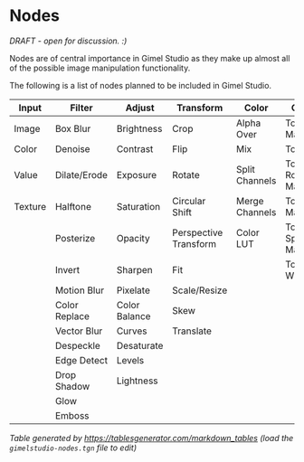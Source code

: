 # Nodes

*DRAFT - open for discussion. :)*

Nodes are of central importance in Gimel Studio as they make up almost all of the possible image manipulation functionality.

The following is a list of nodes planned to be included in Gimel Studio.


| Input   | Filter        | Adjust        | Transform             | Color          | Convert          | Draw  |
|---------|---------------|---------------|-----------------------|----------------|------------------|-------|
| Image   | Box Blur      | Brightness    | Crop                  | Alpha Over     | To Normal Map    | Shape |
| Color   | Denoise       | Contrast      | Flip                  | Mix            | To AO Map        | Text  |
| Value   | Dilate/Erode  | Exposure      | Rotate                | Split Channels | To Roughness Map | Path  |
| Texture | Halftone      | Saturation    | Circular Shift        | Merge Channels | To Bump Map      |       |
|         | Posterize     | Opacity       | Perspective Transform | Color LUT      | To Specular Map  |       |
|         | Invert        | Sharpen       | Fit                   |                | To Black & White |       |
|         | Motion Blur   | Pixelate      | Scale/Resize          |                |                  |       |
|         | Color Replace | Color Balance | Skew                  |                |                  |       |
|         | Vector Blur   | Curves        | Translate             |                |                  |       |
|         | Despeckle     | Desaturate    |                       |                |                  |       |
|         | Edge Detect   | Levels        |                       |                |                  |       |
|         | Drop Shadow   | Lightness     |                       |                |                  |       |
|         | Glow          |               |                       |                |                  |       |
|         | Emboss        |               |                       |                |                  |       |
*Table generated by https://tablesgenerator.com/markdown_tables (load the ``gimelstudio-nodes.tgn`` file to edit)*
